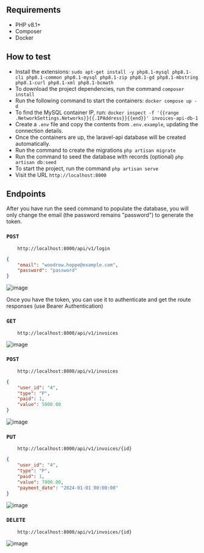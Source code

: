 ## Requirements

- PHP v8.1+
- Composer
- Docker

## How to test

- Install the extensions: `sudo apt-get install -y php8.1-mysql php8.1-cli php8.1-common php8.1-mysql php8.1-zip php8.1-gd php8.1-mbstring php8.1-curl php8.1-xml php8.1-bcmath`
- To download the project dependencies, run the command `composer install`
- Run the following command to start the containers:  `docker compose up -d`
- To find the MySQL container IP, run: `docker inspect -f '{{range .NetworkSettings.Networks}}{{.IPAddress}}{{end}}' invoices-api-db-1`
- Create a `.env` file and copy the contents from `.env.example`, updating the connection details.
- Once the containers are up, the laravel-api database will be created automatically.
- Run the command to create the migrations `php artisan migrate`
- Run the command to seed the database with records (optional) `php artisan db:seed`
- To start the project, run the command `php artisan serve`
- Visit the URL `http://localhost:8000`

## Endpoints

After you have run the seed command to populate the database, you will only change the email (the password remains "password") to generate the token.
### ```POST```
```
    http://localhost:8000/api/v1/login
```
```JSON
{
	"email": "woodrow.hoppe@example.com",
	"password": "password"
}
```

![image](https://github.com/user-attachments/assets/def3c860-0ff2-4bec-96ff-e535479f594d)

Once you have the token, you can use it to authenticate and get the route responses (use Bearer Authentication)

### ```GET```
```
    http://localhost:8000/api/v1/invoices
```

![image](https://github.com/user-attachments/assets/9982f6b1-ec15-40cf-a825-0af1ff8eaecd)

### ```POST```
```
    http://localhost:8000/api/v1/invoices
```
```JSON
{
	"user_id": "4",
	"type": "P",
	"paid": 1,
	"value": 5000.00
}
```
![image](https://github.com/user-attachments/assets/86ba988a-1b60-4d54-8059-2344765852dc)

### ```PUT```
```
    http://localhost:8000/api/v1/invoices/{id}
```
```JSON
{
	"user_id": "4",
	"type": "P",
	"paid": 1,
	"value": 7000.00,
	"payment_date": "2024-01-01 00:00:00"
}
```

![image](https://github.com/user-attachments/assets/44873596-f54e-4644-8f13-be2803a85a17)


### ```DELETE```
```
    http://localhost:8000/api/v1/invoices/{id}
```

![image](https://github.com/user-attachments/assets/bc7ae8ed-baa4-471e-90b6-edfcbc0e5c79)
